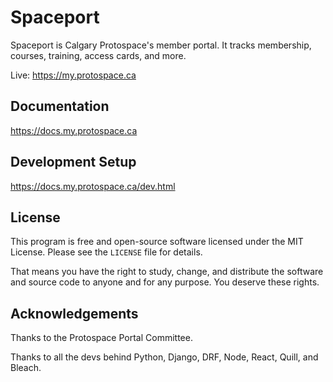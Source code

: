 # Spaceport

Spaceport is Calgary Protospace's member portal. It tracks membership, courses, training, access cards, and more.

Live: https://my.protospace.ca

## Documentation

https://docs.my.protospace.ca

## Development Setup

https://docs.my.protospace.ca/dev.html

## License

This program is free and open-source software licensed under the MIT License. Please see the `LICENSE` file for details.

That means you have the right to study, change, and distribute the software and source code to anyone and for any purpose. You deserve these rights.

## Acknowledgements

Thanks to the Protospace Portal Committee.

Thanks to all the devs behind Python, Django, DRF, Node, React, Quill, and Bleach.
